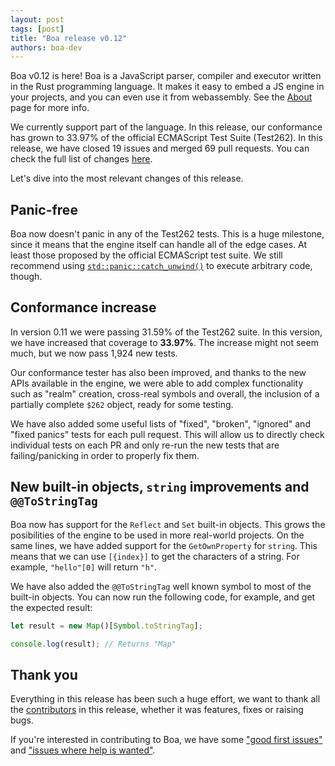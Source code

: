 ```yaml
---
layout: post
tags: [post]
title: "Boa release v0.12"
authors: boa-dev
---
```


Boa v0.12 is here! Boa is a JavaScript parser, compiler and executor written in the Rust programming language. It makes it easy to embed a JS engine in your projects, and you can even use it from webassembly. See the [About](/about) page for more info.

We currently support part of the language. In this release, our conformance has grown to 33.97% of the official ECMAScript Test Suite (Test262). In this release, we have closed 19 issues and merged 69 pull requests. You can check the full list of changes [here](https://github.com/boa-dev/boa/blob/v0.12/CHANGELOG.md).

Let's dive into the most relevant changes of this release.

<!--truncate-->

## Panic-free

Boa now doesn't panic in any of the Test262 tests. This is a huge milestone, since it means that the engine itself can handle all of the edge cases. At least those proposed by the official ECMAScript test suite. We still recommend using [`std::panic::catch_unwind()`](https://doc.rust-lang.org/stable/std/panic/fn.catch_unwind.html) to execute arbitrary code, though.

## Conformance increase

In version 0.11 we were passing 31.59% of the Test262 suite. In this version, we have increased that coverage to **33.97%**. The increase might not seem much, but we now pass 1,924 new tests.

Our conformance tester has also been improved, and thanks to the new APIs available in the engine, we were able to add complex functionality such as "realm" creation, cross-real symbols and overall, the inclusion of a partially complete `$262` object, ready for some testing.

We have also added some useful lists of "fixed", "broken", "ignored" and "fixed panics" tests for each pull request. This will allow us to directly check individual tests on each PR and only re-run the new tests that are failing/panicking in order to properly fix them.

## New built-in objects, `string` improvements and `@@ToStringTag`

Boa now has support for the `Reflect` and `Set` built-in objects. This grows the posibilities of the engine to be used in more real-world projects. On the same lines, we have added support for the `GetOwnProperty` for `string`. This means that we can use `[{index}]` to get the characters of a string. For example, `"hello"[0]` will return `"h"`.

We have also added the `@@ToStringTag` well known symbol to most of the built-in objects. You can now run the following code, for example, and get the expected result:

```javascript
let result = new Map()[Symbol.toStringTag];

console.log(result); // Returns "Map"
```

## Thank you

Everything in this release has been such a huge effort, we want to thank all the [contributors](https://github.com/boa-dev/boa/graphs/contributors?from=2021-01-12&to=2021-06-07&type=c) in this release, whether it was features, fixes or raising bugs.

If you're interested in contributing to Boa, we have some ["good first issues"](https://github.com/boa-dev/boa/issues?q=is%3Aopen+is%3Aissue+label%3A%22good+first+issue%22) and ["issues where help is wanted"](https://github.com/boa-dev/boa/issues?q=is%3Aopen+is%3Aissue+label%3A%22help+wanted%22).
